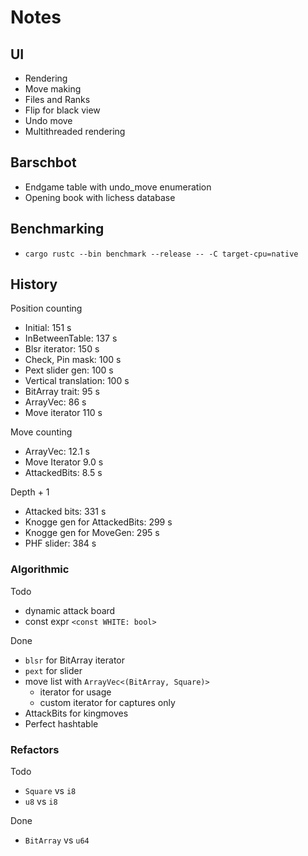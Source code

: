 # Notes

## UI

- Rendering
- Move making
- Files and Ranks
- Flip for black view
- Undo move
- Multithreaded rendering

## Barschbot

- Endgame table with undo_move enumeration
- Opening book with lichess database

## Benchmarking

- `cargo rustc --bin benchmark --release -- -C target-cpu=native`

## History

Position counting

- Initial: 151 s
- InBetweenTable: 137 s
- Blsr iterator: 150 s
- Check, Pin mask: 100 s
- Pext slider gen: 100 s
- Vertical translation: 100 s
- BitArray trait: 95 s
- ArrayVec: 86 s
- Move iterator 110 s

Move counting

- ArrayVec: 12.1 s
- Move Iterator 9.0 s
- AttackedBits: 8.5 s

Depth + 1

- Attacked bits: 331 s
- Knogge gen for AttackedBits: 299 s
- Knogge gen for MoveGen: 295 s
- PHF slider: 384 s

### Algorithmic

Todo

- dynamic attack board
- const expr `<const WHITE: bool>`

Done

- `blsr` for BitArray iterator
- `pext` for slider
- move list with `ArrayVec<(BitArray, Square)>`
  - iterator for usage
  - custom iterator for captures only
- AttackBits for kingmoves
- Perfect hashtable

### Refactors

Todo

- `Square` vs `i8`
- `u8` vs  `i8`

Done
- `BitArray` vs `u64`
